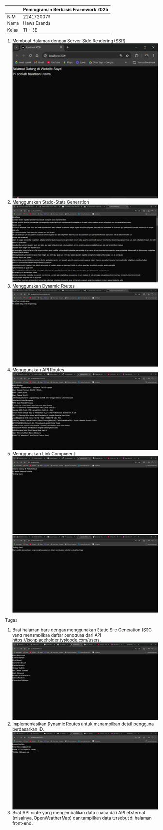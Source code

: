 | | Pemrograman Berbasis Framework 2025 |
| --- | --- |
| NIM | 2241720079 |
| Nama | Hawa Esanda |
| Kelas | TI - 3E |

1. Membuat Halaman dengan Server-Side Rendering (SSR)
![Screenshot](assets/SSR.png)
2. Menggunakan Static-State Generation
![Screenshot](assets/SSG.png)
3. Menggunakan Dynamic Routes
![Screenshot](assets/Dynamic-routes.png)
4. Menggunakan API Routes
![Screenshot](assets/API-routes.png)
5. Menggunakan Link Component
![Screenshot](assets/About.png)
![Screenshot](assets/About2.png)


Tugas
1. Buat halaman baru dengan menggunakan Static Site Generation (SSG yang menampilkan daftar pengguna dari API https://jsonplaceholder.typicode.com/users.
![Screenshot](assets/user.png)
2. Implementasikan Dynamic Routes untuk menampilkan detail pengguna berdasarkan ID.
![Screenshot](assets/userId.png)
3. Buat API route yang mengembalikan data cuaca dari API eksternal (misalnya, OpenWeatherMap) dan tampilkan data tersebut di halaman front-end.